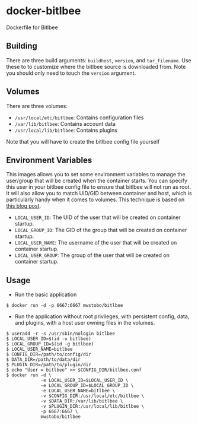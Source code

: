 # docker-bitlbee
Dockerfile for Bitlbee

## Building
There are three build arguments: `buildhost`, `version`, and `tar_filename`. Use these to to customize where the bitlbee source is downloaded from. Note you should only need to touch the `version` argument.

## Volumes
There are three volumes:
- `/usr/local/etc/bitlbee`: Contains configuration files
- `/var/lib/bitlbee`: Contains account data
- `/usr/local/lib/bitlbee`: Contains plugins

Note that you will have to create the bitlbee config file yourself

## Environment Variables
This images allows you to set some environment variables to manage the user/group that will be created when the container starts. You can specify this user in your bitlbee config file to ensure that bitlbee will not run as root. It will also allow you to match UID/GID between container and host, which is particularly handy when it comes to volumes. This technique is based on [this blog post](https://denibertovic.com/posts/handling-permissions-with-docker-volumes).
- `LOCAL_USER_ID`: The UID of the user that will be created on container startup.
- `LOCAL_GROUP_ID`: The GID of the group that will be created on container startup.
- `LOCAL_USER_NAME`: The username of the user that will be created on container startup.
- `LOCAL_USER_GROUP`: The group of the user that will be created on container startup.

## Usage
* Run the basic application
```shell
$ docker run -d -p 6667:6667 mwstobo/bitlbee
```

* Run the application without root privileges, with persistent config, data, and plugins, with a host user owning files in the volumes.
```shell
$ useradd -r -s /usr/sbin/nologin bitlbee
$ LOCAL_USER_ID=$(id -u bitlbee)
$ LOCAL_GROUP_ID=$(id -g bitlbee)
$ LOCAL_USER_NAME=bitlbee
$ CONFIG_DIR=/path/to/config/dir
$ DATA_DIR=/path/to/data/dir
$ PLUGIN_DIR=/path/to/plugin/dir
$ echo "User = bitlbee" >> $CONFIG_DIR/bitlbee.conf
$ docker run -d \
             -e LOCAL_USER_ID=$LOCAL_USER_ID \
             -e LOCAL_GROUP_ID=$LOCAL_GROUP_ID \
             -e LOCAL_USER_NAME=bitlbee \
             -v $CONFIG_DIR:/usr/local/etc/bitlbee \
             -v $DATA_DIR:/var/lib/bitlbee \
             -v $PLUGIN_DIR:/usr/local/lib/bitlbee \
             -p 6667:6667 \
             mwstobo/bitlbee
```
